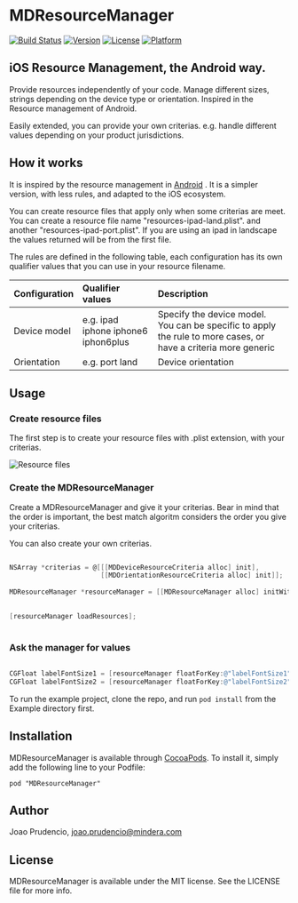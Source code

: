 # MDResourceManager

[![Build Status](https://travis-ci.org/prudencioj/MDResourceManager.svg?branch=master)](https://travis-ci.org/prudencioj/MDResourceManager)
[![Version](https://img.shields.io/cocoapods/v/MDResourceManager.svg?style=flat)](http://cocoadocs.org/docsets/MDResourceManager)
[![License](https://img.shields.io/cocoapods/l/MDResourceManager.svg?style=flat)](http://cocoadocs.org/docsets/MDResourceManager)
[![Platform](https://img.shields.io/cocoapods/p/MDResourceManager.svg?style=flat)](http://cocoadocs.org/docsets/MDResourceManager)


## iOS Resource Management, the Android way.
Provide resources independently of your code. Manage different sizes, strings depending on the device type or orientation.
Inspired in the Resource management of Android.

Easily extended, you can provide your own criterias. e.g. handle different values depending on your product jurisdictions.


## How it works

It is inspired by the resource management in [Android](http://developer.android.com/guide/topics/resources/providing-resources.html#BestMatch) . It is a simpler version, with less rules, and adapted to the iOS ecosystem. 

You can create resource files that apply only when some criterias are meet. 
You can create a resource file name "resources-ipad-land.plist". and another "resources-ipad-port.plist".
If you are using an ipad in landscape the values returned will be from the first file.

The rules are defined in the following table, each configuration has its own qualifier values that you can use in your resource filename.

| Configuration | Qualifier values | Description  |
| :--------------------| :---------------------------| :----------------------------|
|  Device model |  e.g. ipad iphone iphone6 iphon6plus  |  Specify the device model. You can be specific to apply the rule to more cases, or have a criteria more generic | 
|  Orientation |  e.g. port land  | Device orientation |                                                     


## Usage

### Create resource files

The first step is to create your resource files with .plist extension, with your criterias.

![Resource files](https://i.imgur.com/ENw1l8S.png?1)

### Create the MDResourceManager

Create a MDResourceManager and give it your criterias. Bear in mind that the order is important, the best match algoritm considers the order you give your criterias.

You can also create your own criterias.

```objective-c

NSArray *criterias = @[[[MDDeviceResourceCriteria alloc] init],
                       [[MDOrientationResourceCriteria alloc] init]];
    
MDResourceManager *resourceManager = [[MDResourceManager alloc] initWithPrefixFileName:@"dimensions"
                                                                             criterias:criterias];

[resourceManager loadResources];
    
```

### Ask the manager for values 

```objective-c

CGFloat labelFontSize1 = [resourceManager floatForKey:@"labelFontSize1"];
CGFloat labelFontSize2 = [resourceManager floatForKey:@"labelFontSize2"];

```

To run the example project, clone the repo, and run `pod install` from the Example directory first.

## Installation

MDResourceManager is available through [CocoaPods](http://cocoapods.org). To install
it, simply add the following line to your Podfile:

    pod "MDResourceManager"

## Author

Joao Prudencio, joao.prudencio@mindera.com

## License

MDResourceManager is available under the MIT license. See the LICENSE file for more info.